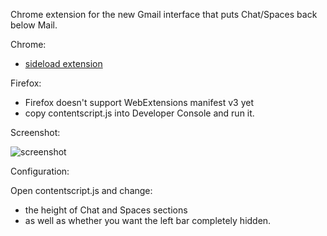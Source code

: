 Chrome extension for the new Gmail interface that puts Chat/Spaces back below Mail.

Chrome:
 - [sideload extension](https://developer.chrome.com/docs/extensions/mv3/getstarted/development-basics/#load-unpacked)

Firefox:
 - Firefox doesn't support WebExtensions manifest v3 yet
 - copy contentscript.js into Developer Console and run it.

Screenshot:

![screenshot](https://user-images.githubusercontent.com/704768/198860277-e777f2f9-5190-407c-bdd7-d5fc7cf97978.png)

Configuration:

Open contentscript.js and change:
 - the height of Chat and Spaces sections
 - as well as whether you want the left bar completely hidden.